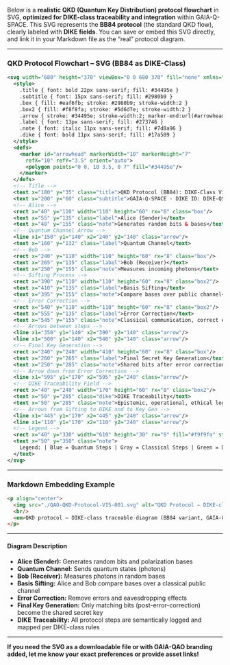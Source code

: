 Below is a **realistic QKD (Quantum Key Distribution) protocol flowchart** in SVG, **optimized for DIKE-class traceability and integration** within GAIA-Q-SPACE.
This SVG represents the **BB84 protocol** (the standard QKD flow), clearly labeled with **DIKE fields**.
You can save or embed this SVG directly, and link it in your Markdown file as the “real” protocol diagram.

---

### QKD Protocol Flowchart – SVG (BB84 as DIKE-Class)

```svg
<svg width="680" height="370" viewBox="0 0 680 370" fill="none" xmlns="http://www.w3.org/2000/svg">
  <style>
    .title { font: bold 22px sans-serif; fill: #34495e }
    .subtitle { font: 15px sans-serif; fill: #2980b9 }
    .box { fill: #eaf6fb; stroke: #2980b9; stroke-width:2 }
    .box2 { fill: #f8f8fa; stroke: #5d6d7e; stroke-width:2 }
    .arrow { stroke: #34495e; stroke-width:2; marker-end:url(#arrowhead) }
    .label { font: 13px sans-serif; fill: #273746 }
    .note { font: italic 11px sans-serif; fill: #7d8a96 }
    .dike { font: bold 11px sans-serif; fill: #17a589 }
  </style>
  <defs>
    <marker id="arrowhead" markerWidth="10" markerHeight="7" 
      refX="10" refY="3.5" orient="auto">
      <polygon points="0 0, 10 3.5, 0 7" fill="#34495e"/>
    </marker>
  </defs>
  <!-- Title -->
  <text x="180" y="35" class="title">QKD Protocol (BB84): DIKE-Class Visual Flowchart</text>
  <text x="200" y="60" class="subtitle">GAIA-Q-SPACE · DIKE ID: DIKE-QSPACE-QKD-0001</text>
  <!-- Alice -->
  <rect x="40" y="110" width="110" height="60" rx="8" class="box"/>
  <text x="55" y="135" class="label">Alice (Sender)</text>
  <text x="48" y="155" class="note">Generates random bits & bases</text>
  <!-- Quantum Channel Arrow -->
  <line x1="150" y1="140" x2="240" y2="140" class="arrow"/>
  <text x="160" y="132" class="label">Quantum Channel</text>
  <!-- Bob -->
  <rect x="240" y="110" width="110" height="60" rx="8" class="box"/>
  <text x="265" y="135" class="label">Bob (Receiver)</text>
  <text x="250" y="155" class="note">Measures incoming photons</text>
  <!-- Sifting Process -->
  <rect x="390" y="110" width="110" height="60" rx="8" class="box2"/>
  <text x="410" y="135" class="label">Basis Sifting</text>
  <text x="395" y="155" class="note">Compare bases over public channel</text>
  <!-- Error Correction -->
  <rect x="540" y="110" width="110" height="60" rx="8" class="box2"/>
  <text x="555" y="135" class="label">Error Correction</text>
  <text x="545" y="155" class="note">Classical communication, correct errors</text>
  <!-- Arrows between steps -->
  <line x1="350" y1="140" x2="390" y2="140" class="arrow"/>
  <line x1="500" y1="140" x2="540" y2="140" class="arrow"/>
  <!-- Final Key Generation -->
  <rect x="240" y="240" width="410" height="60" rx="8" class="box"/>
  <text x="260" y="265" class="label">Final Secret Key Generation</text>
  <text x="250" y="285" class="note">Shared bits after error correction, privacy amplification</text>
  <!-- Arrow down from Error Correction -->
  <line x1="595" y1="170" x2="595" y2="240" class="arrow"/>
  <!-- DIKE Traceability Field -->
  <rect x="40" y="240" width="170" height="60" rx="8" class="box2"/>
  <text x="50" y="265" class="dike">DIKE Traceability</text>
  <text x="50" y="285" class="note">Epistemic, operational, ethical log</text>
  <!-- Arrows from Sifting to DIKE and to Key Gen -->
  <line x1="445" y1="170" x2="445" y2="240" class="arrow"/>
  <line x1="110" y1="170" x2="110" y2="240" class="arrow"/>
  <!-- Legend -->
  <rect x="40" y="330" width="610" height="30" rx="8" fill="#f9f9fa" stroke="#bfc9d1" stroke-width="1"/>
  <text x="50" y="350" class="note">
    Legend: | Blue = Quantum Steps | Gray = Classical Steps | Green = DIKE Metadata | All transitions are traceable.
  </text>
</svg>
```

---

### Markdown Embedding Example

```markdown
<p align="center">
  <img src="./QAO-QKD-Protocol-VIS-001.svg" alt="QKD Protocol – DIKE-class Flowchart" width="650"/>
  <br/>
  <em>QKD protocol – DIKE-class traceable diagram (BB84 variant, GAIA-Q-SPACE standard).</em>
</p>
```

---

#### **Diagram Description**

* **Alice (Sender):** Generates random bits and polarization bases
* **Quantum Channel:** Sends quantum states (photons)
* **Bob (Receiver):** Measures photons in random bases
* **Basis Sifting:** Alice and Bob compare bases over a classical public channel
* **Error Correction:** Remove errors and eavesdropping effects
* **Final Key Generation:** Only matching bits (post-error-correction) become the shared secret key
* **DIKE Traceability:** All protocol steps are semantically logged and mapped per DIKE-class rules

---

**If you need the SVG as a downloadable file or with GAIA-QAO branding added, let me know your exact preferences or provide asset links!**
